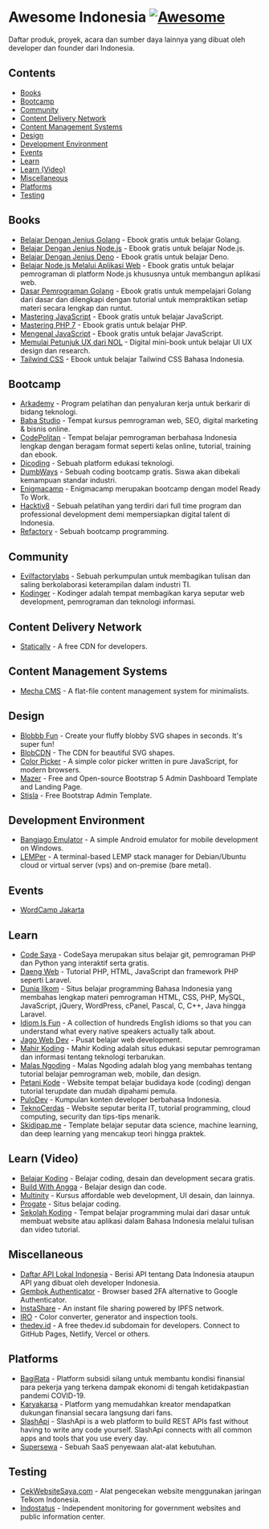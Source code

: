 # Awesome Indonesia [![Awesome](https://cdn.statically.io/gh/sindresorhus/awesome/main/media/badge.svg)](https://github.com/fransallen/awesome.id)

Daftar produk, proyek, acara dan sumber daya lainnya yang dibuat oleh developer dan founder dari Indonesia.

## Contents

- [Books](#books)
- [Bootcamp](#bootcamp)
- [Community](#community)
- [Content Delivery Network](#content-delivery-network)
- [Content Management Systems](#content-management-systems)
- [Design](#design)
- [Development Environment](#development-environment)
- [Events](#events)
- [Learn](#learn)
- [Learn (Video)](#learn-video)
- [Miscellaneous](#miscellaneous)
- [Platforms](#platforms)
- [Testing](#testing)

## Books

- [Belajar Dengan Jenius Golang](https://github.com/gungunfebrianza/Belajar-Dengan-Jenius-Golang) - Ebook gratis untuk belajar Golang.
- [Belajar Dengan Jenius Node.js](https://github.com/gungunfebrianza/Belajar-Dengan-Jenius-AWS-Node.js) - Ebook gratis untuk belajar Node.js.
- [Belajar Dengan Jenius Deno](https://github.com/gungunfebrianza/Belajar-Dengan-Jenius-DenoTheWKWKLand) - Ebook gratis untuk belajar Deno.
- [Belajar Node.js Melalui Aplikasi Web](https://belajar-nodejs.sajen.id/nodejs) - Ebook gratis untuk belajar pemrograman di platform Node.js khususnya untuk membangun aplikasi web.
- [Dasar Pemrograman Golang](https://dasarpemrogramangolang.novalagung.com/) - Ebook gratis untuk mempelajari Golang dari dasar dan dilengkapi dengan tutorial untuk mempraktikan setiap materi secara lengkap dan runtut.
- [Mastering JavaScript](https://github.com/gungunfebrianza/Mastering-Javascript) - Ebook gratis untuk belajar JavaScript.
- [Mastering PHP 7](https://github.com/gungunfebrianza/Mastering-PHP7) - Ebook gratis untuk belajar PHP.
- [Mengenal JavaScript](https://masputih.com/2013/01/ebook-gratis-mengenal-javascript) - Ebook gratis untuk belajar JavaScript.
- [Memulai Petunjuk UX dari NOL](https://www.halodesigners.com/petunjuk-ux) - Digital mini-book untuk belajar UI UX design dan research.
- [Tailwind CSS](https://multinity.id/book/tailwind-css) - Ebook untuk belajar Tailwind CSS Bahasa Indonesia.

## Bootcamp

- [Arkademy](https://www.arkademy.com/) - Program pelatihan dan penyaluran kerja untuk berkarir di bidang teknologi.
- [Baba Studio](https://www.babastudio.com/) - Tempat kursus pemrograman web, SEO, digital marketing & bisnis online.
- [CodePolitan](https://www.codepolitan.com/) - Tempat belajar pemrograman berbahasa Indonesia lengkap dengan beragam format seperti kelas online, tutorial, training dan ebook.
- [Dicoding](https://www.dicoding.com/) - Sebuah platform edukasi teknologi.
- [DumbWays](https://dumbways.id/) - Sebuah coding bootcamp gratis. Siswa akan dibekali kemampuan standar industri.
- [Enigmacamp](https://www.enigmacamp.com/) - Enigmacamp merupakan bootcamp dengan model Ready To Work.
- [Hacktiv8](https://www.hacktiv8.com/) - Sebuah pelatihan yang terdiri dari full time program dan professional development demi mempersiapkan digital talent di Indonesia.
- [Refactory](https://refactory.id/) - Sebuah bootcamp programming.

## Community

- [Evilfactorylabs](https://www.evilfactorylabs.org/) - Sebuah perkumpulan untuk membagikan tulisan dan saling berkolaborasi keterampilan dalam industri TI.
- [Kodinger](https://kodinger.com/) - Kodinger adalah tempat membagikan karya seputar web development, pemrograman dan teknologi informasi.

## Content Delivery Network

- [Statically](https://statically.io/) - A free CDN for developers.

## Content Management Systems

- [Mecha CMS](https://mecha-cms.com/) - A flat-file content management system for minimalists.

## Design

- [Blobbb Fun](https://blobbb.fun/) - Create your fluffy blobby SVG shapes in seconds. It's super fun!
- [BlobCDN](https://upset.dev/blobcdn) - The CDN for beautiful SVG shapes.
- [Color Picker](https://taufik-nurrohman.js.org/color-picker/) - A simple color picker written in pure JavaScript, for modern browsers.
- [Mazer](https://zuramai.github.io/mazer/) - Free and Open-source Bootstrap 5 Admin Dashboard Template and Landing Page.
- [Stisla](https://getstisla.com/) - Free Bootstrap Admin Template.

## Development Environment

- [Bangjago Emulator](https://github.com/restuwahyu13/bangjago-android-emulator) - A simple Android emulator for mobile development on Windows.
- [LEMPer](https://github.com/joglomedia/LEMPer) - A terminal-based LEMP stack manager for Debian/Ubuntu cloud or virtual server (vps) and on-premise (bare metal).

## Events

- [WordCamp Jakarta](https://jakarta.wordcamp.org/)

## Learn

- [Code Saya](https://codesaya.com/) - CodeSaya merupakan situs belajar git, pemrograman PHP dan Python yang interaktif serta gratis.
- [Daeng Web](https://daengweb.id/) - Tutorial PHP, HTML, JavaScript dan framework PHP seperti Laravel.
- [Dunia Ilkom](https://www.duniailkom.com/) - Situs belajar programming Bahasa Indonesia yang membahas lengkap materi pemrograman HTML, CSS, PHP, MySQL, JavaScript, jQuery, WordPress, cPanel, Pascal, C, C++, Java hingga Laravel.
- [Idiom Is Fun](https://idiomis.fun/) - A collection of hundreds English idioms so that you can understand what every native speakers actually talk about.
- [Jago Web Dev](https://jagowebdev.com/) - Pusat belajar web development.
- [Mahir Koding](https://www.mahirkoding.com/) - Mahir Koding adalah situs edukasi seputar pemrograman dan informasi tentang teknologi terbarukan.
- [Malas Ngoding](https://www.malasngoding.com/) - Malas Ngoding adalah blog yang membahas tentang tutorial belajar pemrograman web, mobile, dan design.
- [Petani Kode](https://www.petanikode.com/) - Website tempat belajar budidaya kode (coding) dengan tutorial terupdate dan mudah dipahami pemula.
- [PuloDev](https://pulo.dev/) - Kumpulan konten developer berbahasa Indonesia.
- [TeknoCerdas](https://teknocerdas.com/) - Website seputar berita IT, tutorial programming, cloud computing, security dan tips-tips menarik.
- [Skidipap.me](https://skidipap.me/) - Template belajar seputar data science, machine learning, dan deep learning yang mencakup teori hingga praktek.

## Learn (Video)

- [Belajar Koding](https://belajarkoding.com/) - Belajar coding, desain dan development secara gratis.
- [Build With Angga](https://buildwithangga.com/) - Belajar design dan code.
- [Multinity](https://multinity.id/) - Kursus affordable web development, UI desain, dan lainnya.
- [Progate](https://progate.com/) - Situs belajar coding.
- [Sekolah Koding](https://sekolahkoding.com/) - Tempat belajar programming mulai dari dasar untuk membuat website atau aplikasi dalam Bahasa Indonesia melalui tulisan dan video tutorial.

## Miscellaneous

- [Daftar API Lokal Indonesia](https://github.com/farizdotid/DAFTAR-API-LOKAL-INDONESIA) - Berisi API tentang Data Indonesia ataupun API yang dibuat oleh developer Indonesia.
- [Gembok Authenticator](https://github.com/rioastamal/gembok) - Browser based 2FA alternative to Google Authenticator.
- [InstaShare](https://share.nyandev.id/) - An instant file sharing powered by IPFS network.
- [IRO](https://iro.nyandev.id/) - Color converter, generator and inspection tools.
- [thedev.id](https://thedev.id/) - A free thedev.id subdomain for developers. Connect to GitHub Pages, Netlify, Vercel or others.

## Platforms

- [BagiRata](https://bagirata.id/) - Platform subsidi silang untuk membantu kondisi finansial para pekerja yang terkena dampak ekonomi di tengah ketidakpastian pandemi COVID-19.
- [Karyakarsa](https://karyakarsa.com/) - Platform yang memudahkan kreator mendapatkan dukungan finansial secara langsung dari fans.
- [SlashApi](https://slashapi.com/) - SlashApi is a web platform to build REST APIs fast without having to write any code yourself. SlashApi connects with all common apps and tools that you use every day.
- [Supersewa](https://supersewa.com/) - Sebuah SaaS penyewaan alat-alat kebutuhan.

## Testing

- [CekWebsiteSaya.com](https://cekwebsitesaya.com/) - Alat pengecekan website menggunakan jaringan Telkom Indonesia.
- [Indostatus](https://indostatus.com/) - Independent monitoring for government websites and public information center.
